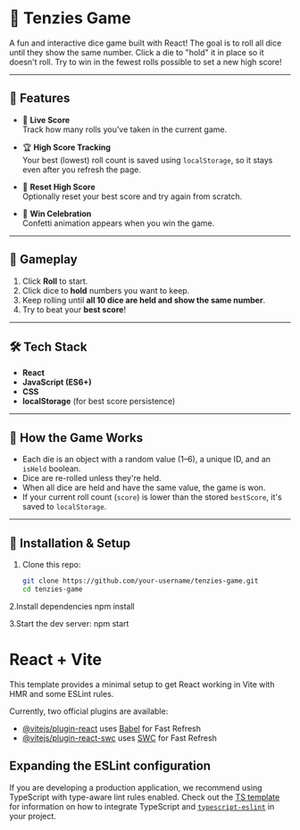 # 🎲 Tenzies Game

A fun and interactive dice game built with React! The goal is to roll all dice until they show the same number. Click a die to "hold" it in place so it doesn't roll. Try to win in the fewest rolls possible to set a new high score!

---

## 🚀 Features

- 🎯 **Live Score**  
  Track how many rolls you've taken in the current game.

- 🏆 **High Score Tracking**  
  Your best (lowest) roll count is saved using `localStorage`, so it stays even after you refresh the page.

- 🔁 **Reset High Score**  
  Optionally reset your best score and try again from scratch.

- 🎉 **Win Celebration**  
  Confetti animation appears when you win the game.

---

## 📸 Gameplay

1. Click **Roll** to start.
2. Click dice to **hold** numbers you want to keep.
3. Keep rolling until **all 10 dice are held and show the same number**.
4. Try to beat your **best score**!

---

## 🛠️ Tech Stack

- **React**
- **JavaScript (ES6+)**
- **CSS**
- **localStorage** (for best score persistence)

---

## 🧠 How the Game Works

- Each die is an object with a random value (1–6), a unique ID, and an `isHeld` boolean.
- Dice are re-rolled unless they're held.
- When all dice are held and have the same value, the game is won.
- If your current roll count (`score`) is lower than the stored `bestScore`, it's saved to `localStorage`.

---

## 📂 Installation & Setup

1. Clone this repo:
   ```bash
   git clone https://github.com/your-username/tenzies-game.git
   cd tenzies-game
   
2.Install dependencies
  npm install
  
3.Start the dev server:
  npm start


# React + Vite

This template provides a minimal setup to get React working in Vite with HMR and some ESLint rules.

Currently, two official plugins are available:

- [@vitejs/plugin-react](https://github.com/vitejs/vite-plugin-react/blob/main/packages/plugin-react) uses [Babel](https://babeljs.io/) for Fast Refresh
- [@vitejs/plugin-react-swc](https://github.com/vitejs/vite-plugin-react/blob/main/packages/plugin-react-swc) uses [SWC](https://swc.rs/) for Fast Refresh

## Expanding the ESLint configuration

If you are developing a production application, we recommend using TypeScript with type-aware lint rules enabled. Check out the [TS template](https://github.com/vitejs/vite/tree/main/packages/create-vite/template-react-ts) for information on how to integrate TypeScript and [`typescript-eslint`](https://typescript-eslint.io) in your project.
